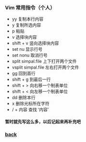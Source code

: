 ### Vim 常用指令（个人）
* yy                  复制本行内容
* y                   复制所选内容
* p                   粘贴
* v                   选择块内容
* shift + v           竖向选择块内容
* set nu              显示行号
* set nonu            取消行号
* split simpal.file   上下打开两个文件
* vsplit simpal.file  左右打开两个文件
* gg                  回到首行
* shift + g           到最后一行
* shift + >           向右移一个制表单位
* shift + <           向左移一个制表单位
* dd                  删除本行
* x                   删除光标所在字符
* / + 内容            查找 ‘内容’

#### 暂时就先写这么多，以后记起来再补充吧
### [back](README.md)
